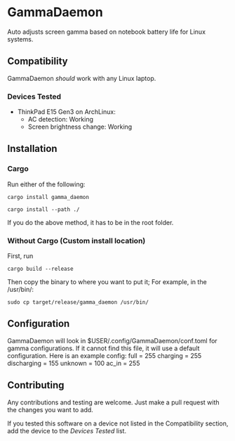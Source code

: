 # GammaDaemon
Auto adjusts screen gamma based on notebook battery life for Linux systems.

## Compatibility
GammaDaemon *should* work with any Linux laptop.

### Devices Tested
- ThinkPad E15 Gen3 on ArchLinux: 
    - AC detection: Working
    - Screen brightness change: Working



## Installation

### Cargo
Run either of the following:
```
cargo install gamma_daemon
```

```
cargo install --path ./
```
If you do the above method, it has to be in the root folder.

### Without Cargo (Custom install location)

First, run
```
cargo build --release
```

Then copy the binary to where you want to put it; For example,
in the /usr/bin/:

```
sudo cp target/release/gamma_daemon /usr/bin/
```

## Configuration
GammaDaemon will look in $USER/.config/GammaDaemon/conf.toml for gamma configurations. If it cannot find this file, it will use a default configuration.
Here is an example config:
full = 255
charging = 255
discharging = 155
unknown = 100
ac_in = 255

## Contributing
Any contributions and testing are welcome. Just make a pull request with the changes you want to add. 

If you tested this software on a device not listed in the Compatibility section, add the device to the *Devices Tested* list.
